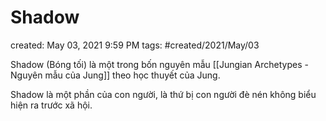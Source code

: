 # Shadow

created: May 03, 2021 9:59 PM
tags: #created/2021/May/03


Shadow (Bóng tối) là một trong bốn nguyên mẫu [[Jungian Archetypes - Nguyên mẫu của Jung]] theo học thuyết của Jung.

Shadow là một phần của con người, là thứ bị con người đè nén không biểu hiện ra trước xã hội.